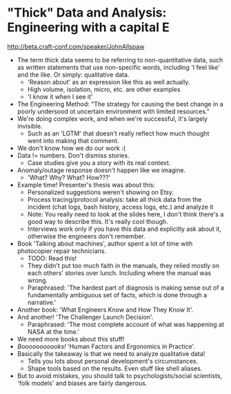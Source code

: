 # "Thick" Data and Analysis: Engineering with a capital E

http://beta.craft-conf.com/speaker/JohnAllspaw

- The term thick data seems to be referring to non-quantitative data, such as
  written statements that use non-specific words, including 'I feel like' and
  the like. Or simply: qualitative data.
  - 'Reason about' as an expression like this as well actually.
  - High volume, isolation, micro, etc. are other examples
  - 'I know it when I see it'
- The Engineering Method: "The strategy for causing the best change in a
  poorly undersood ot uncertain environment with limited resources."
- We're doing complex work, and when we're successful, it's largely invisible.
  - Such as an 'LGTM' that doesn't really reflect how much thought went into
    making that comment.
- We don't know how we do our work :(
- Data != numbers. Don't dismiss stories.
  - Case studies give you a story with its real context.
- Anomaly/outage response doesn't happen like we imagine.
  - 'What? Why? What? How???'
- Example time! Presenter's thesis was about this:
  - Personalized suggestions weren't showing on Etsy.
  - Process tracing/protocol analysis: take all thick data from the incident
    (chat logs, bash history, access logs, etc.) and analyze it
  - Note: You really need to look at the slides here, I don't think there's
    a good way to describe this. It's really cool though.
  - Interviews work only if you have this data and explicitly ask about it,
    otherwise the engineers don't remember.
- Book 'Talking about machines', author spent a lot of time with photocopier
  repair technicians.
  - TODO: Read this!
  - They didn't put too much faith in the manuals, they relied mostly on each
    others' stories over lunch. Including where the manual was wrong.
  - Paraphrased: 'The hardest part of diagnosis is making sense out of a
    fundamentally ambiguous set of facts, which is done through a narrative.'
- Another book: 'What Engineers Know and How They Know It'.
- And another! 'The Challenger Launch Decision'.
  - Paraphrased: 'The most complete account of what was happening at NASA at
    the time.'
- We need more books about this stuff!
- *Booooooooooks!* 'Human Factors and Ergonomics in Practice'.
- Basically the takeaway is that we need to analyze qualitative data!
  - Tells you lots about personal development's circumstances.
  - Shape tools based on the results. Even stuff like shell aliases.
- But to avoid mistakes, you should talk to psychologists/social scientists,
  'folk models' and biases are fairly dangerous.

